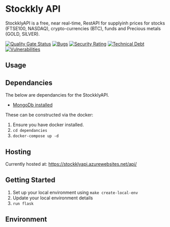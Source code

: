# Stockkly API

StockklyAPI is a free, near real-time, RestAPI for supplyinh prices for stocks (FTSE100, NASDAQ), crypto-currencies (BTC), funds and Precious metals (GOLD, SILVER).

[![Quality Gate Status](https://sonarcloud.io/api/project_badges/measure?project=squeakycheese75_stockklyApi&metric=alert_status)](https://sonarcloud.io/dashboard?id=squeakycheese75_stockklyApi)
[![Bugs](https://sonarcloud.io/api/project_badges/measure?project=squeakycheese75_stockklyApi&metric=bugs)](https://sonarcloud.io/dashboard?id=squeakycheese75_stockklyApi)
[![Security Rating](https://sonarcloud.io/api/project_badges/measure?project=squeakycheese75_stockklyApi&metric=security_rating)](https://sonarcloud.io/dashboard?id=squeakycheese75_stockklyApi)
[![Technical Debt](https://sonarcloud.io/api/project_badges/measure?project=squeakycheese75_stockklyApi&metric=sqale_index)](https://sonarcloud.io/dashboard?id=squeakycheese75_stockklyApi)
[![Vulnerabilities](https://sonarcloud.io/api/project_badges/measure?project=squeakycheese75_stockklyApi&metric=vulnerabilities)](https://sonarcloud.io/dashboard?id=squeakycheese75_stockklyApi)

## Usage


## Dependancies

The below are dependancies for the StockklyAPI.  

* [MongoDb installed](https://hub.docker.com/_/mongo)

These can be constructed via the docker:

1. Ensure you have docker installed. 
2. ```cd dependancies```
3. ```docker-compose up -d```

## Hosting

Currently hosted at: <https://stockklyapi.azurewebsites.net/api/>

## Getting Started
1. Set up your local environment using ```make create-local-env```
2. Update your local environment details
3. ```run flask```

## Environment

